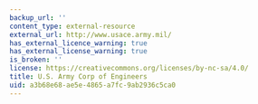 ```yaml
---
backup_url: ''
content_type: external-resource
external_url: http://www.usace.army.mil/
has_external_licence_warning: true
has_external_license_warning: true
is_broken: ''
license: https://creativecommons.org/licenses/by-nc-sa/4.0/
title: U.S. Army Corp of Engineers
uid: a3b68e68-ae5e-4865-a7fc-9ab2936c5ca0
---
```

